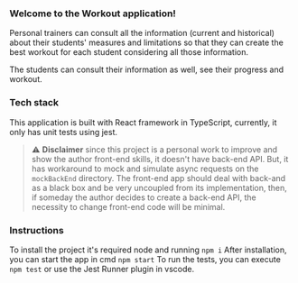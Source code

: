 ### Welcome to the Workout application!

Personal trainers can consult all the information (current and historical) about their students' measures and limitations so that they can create the best workout for each student considering all those information.

The students can consult their information as well, see their progress and workout.

### Tech stack

This application is built with React framework in TypeScript, currently, it only has unit tests using jest.

> :warning: **Disclaimer** since this project is a personal work to improve and show the author front-end skills, it doesn't have back-end API. But, it has workaround to mock and simulate async requests on the `mockBackEnd` directory. The front-end app should deal with back-and as a black box and be very uncoupled from its implementation, then, if someday the author decides to create a back-end API, the necessity to change front-end code will be minimal.

### Instructions

To install the project it's required node and running `npm i`
After installation, you can start the app in cmd `npm start`
To run the tests, you can execute `npm test` or use the Jest Runner plugin in vscode.

